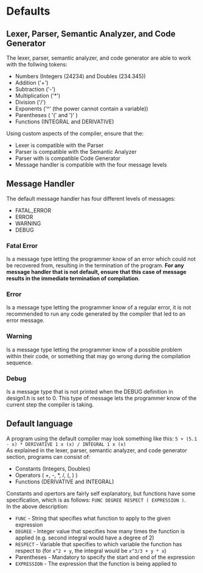 # Defaults

## Lexer, Parser, Semantic Analyzer, and Code Generator
The lexer, parser, semantic analyzer, and code generator are able to work with the follwing tokens:
* Numbers (Integers (24234) and Doubles (234.345))
* Addition ('+')
* Subtraction ('-')
* Multiplication ('*')
* Division ('/')
* Exponents ('^' (the power cannot contain a variable))
* Parentheses ( '(' and ')' )
* Functions (INTEGRAL and DERIVATIVE)

Using custom aspects of the compiler, ensure that the:
* Lexer is compatible with the Parser
* Parser is compatible with the Semantic Analyzer
* Parser with is compatible Code Generator
* Message handler is compatible with the four message levels

## Message Handler
The default message handler has four different levels of messages:
* FATAL_ERROR
* ERROR
* WARNING
* DEBUG

### Fatal Error
Is a message type letting the programmer know of an error which could not be recovered from, resulting in the termination of the program. **For any message handler that is not default, ensure that this case of message results in the immediate termination of compilation**.

### Error
Is a message type letting the programmer know of a regular error, it is not recommended to run any code generated by the compiler that led to an error message.

### Warning
Is a message type letting the programmer know of a possible problem within their code, or something that may go wrong during the compilation sequence.

### Debug
Is a message type that is not printed when the DEBUG definition in design1.h is set to 0. This type of message lets the programmer know of the current step the compiler is taking.

## Default language
A program using the default compiler may look something like this:
`5 + (5.1 - x) * DERIVATIVE 1 x (x) / INTEGRAL 1 x (x)`<br>
As explained in the lexer, parser, semantic analyzer, and code generator section, programs can consist of:
* Constants (Integers, Doubles)
* Operators ( +, -, *, /, (, ) )
* Functions (DERIVATIVE and INTEGRAL)<br>

Constants and opertors are fairly self explanatory, but functions have some specification, which is as follows:
`FUNC DEGREE RESPECT ( EXPRESSION )`.<br>
In the above description:
* `FUNC` - String that specifies what function to apply to the given expression
* `DEGREE` - Integer value that specifies how many times the function is applied (e.g. second integral would have a degree of 2)
* `RESPECT` - Variable that specifies to which variable the function has respect to (for `x^2 + y`, the integral would be `x^3/3 + y * x`)
* Parentheses - Mandatory to specify the start and end of the expression
* `EXPRESSION` - The expression that the function is being applied to


